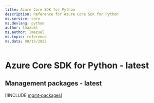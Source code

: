 ```yaml
---
title: Azure Core SDK for Python
description: Reference for Azure Core SDK for Python
ms.service: core
ms.devlang: python
author: lmazuel
ms.author: lmazuel
ms.topic: reference
ms.data: 08/15/2022
---
```

# Azure Core SDK for Python - latest

## Management packages - latest
[!INCLUDE [mgmt-packages](core-mgmt-index.md)]